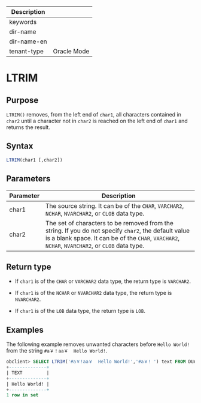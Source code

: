| Description   |                 |
|---------------|-----------------|
| keywords      |                 |
| dir-name      |                 |
| dir-name-en   |                 |
| tenant-type   | Oracle Mode     |

# LTRIM

## Purpose

`LTRIM()` removes, from the left end of `char1`, all characters contained in `char2` until a character not in `char2` is reached on the left end of `char1` and returns the result.

## Syntax

```sql
LTRIM(char1 [,char2])
```

## Parameters

| Parameter | Description |
|-------|-------------------------------------------------------------------------------------------------------------|
| char1 | The source string. It can be of the `CHAR`, `VARCHAR2`, `NCHAR`, `NVARCHAR2`, or `CLOB` data type.  |
| char2 | The set of characters to be removed from the string. If you do not specify `char2`, the default value is a blank space. It can be of the `CHAR`, `VARCHAR2`, `NCHAR`, `NVARCHAR2`, or `CLOB` data type.  |

## Return type

* If `char1` is of the `CHAR` or `VARCHAR2` data type, the return type is `VARCHAR2`.

* If `char1` is of the `NCHAR` or `NVARCHAR2` data type, the return type is `NVARCHAR2`.

* If `char1` is of the `LOB` data type, the return type is `LOB`.

## Examples

The following example removes unwanted characters before `Hello World!` from the string `#a￥！aa￥  Hello World!`.  

```sql
obclient> SELECT LTRIM('#a￥!aa￥  Hello World!','#a￥! ') text FROM DUAL;
+--------------+
| TEXT         |
+--------------+
| Hello World! |
+--------------+
1 row in set
```
